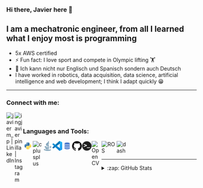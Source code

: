 ### Hi there, Javier here 👋

## I am a mechatronic engineer, from all I learned what I enjoy most is programming 

- 5x AWS certified
- ⚡ Fun fact: I love sport and compete in Olympic lifting 🏋️
- 🥨 Ich kann nicht nur Englisch und Spanisch sondern auch Deutsch 
- I have worked in robotics, data acquisition, data science, artificial intelligence and web development; I think I adapt quickly 😁

---


### Connect with me:


[<img align="left" alt="javierm_p | LinkedIn" width="22px" src="https://cdn.jsdelivr.net/npm/simple-icons@v3/icons/linkedin.svg" />][linkedin]
[<img align="left" alt="ingjavierpinilla | Instagram" width="22px" src="https://cdn.jsdelivr.net/npm/simple-icons@v3/icons/instagram.svg" />][instagram]

<br />

### Languages and Tools:
<img align="left" alt="python" width="26px" src="https://raw.githubusercontent.com/github/explore/80688e429a7d4ef2fca1e82350fe8e3517d3494d/topics/python/python.png"/>
<img align="left" alt="cplusplus" width="26px" src="https://github.com/simple-icons/simple-icons/blob/develop/icons/cplusplus.svg"/>
<img align="left" alt="java" width="26px" src="https://github.com/simple-icons/simple-icons/blob/develop/icons/java.svg"/>
<img align="left"  alt="Visual Studio Code" width="26px" src="https://raw.githubusercontent.com/github/explore/80688e429a7d4ef2fca1e82350fe8e3517d3494d/topics/visual-studio-code/visual-studio-code.png" />
<img align="left"  alt="SQL" width="26px" src="https://raw.githubusercontent.com/github/explore/80688e429a7d4ef2fca1e82350fe8e3517d3494d/topics/sql/sql.png" />
<img align="left" alt="GitHub" width="26px" src="https://raw.githubusercontent.com/github/explore/78df643247d429f6cc873026c0622819ad797942/topics/github/github.png" />
<img align="left" alt="Terminal" width="26px" src="https://raw.githubusercontent.com/github/explore/80688e429a7d4ef2fca1e82350fe8e3517d3494d/topics/terminal/terminal.png" />
<img align="left" alt="OpenCV" width="26px" alt="opencv" src="https://cdn.icon-icons.com/icons2/2148/PNG/512/opencv_icon_132129.png" />
<img align="left" alt="ROS" width="40px" alt="ros" src="https://costaricamakers.com/wp-content/uploads/2020/01/ros-logo.png" />
<img align="left" width="26px" alt="dash" src="https://github.com/simple-icons/simple-icons/blob/develop/icons/dash.svg" />

<br />
<br />

---

<details>
  <summary>:zap: GitHub Stats</summary>
  
  [![Javier's github stats](https://github-readme-stats.vercel.app/api?username=ingjavierpinilla)](https://github.com/ingjavierpinilla/github-readme-stats)
  <br />
  [![Top Langs](https://github-readme-stats.vercel.app/api/top-langs/?username=ingjavierpinilla&layout=compact)](https://github.com/ingjavierpinilla/github-readme-stats)
</details>

[instagram]: https://www.instagram.com/javierm_p/
[linkedin]: https://www.linkedin.com/in/ingjavierpinilla/

